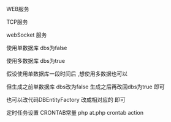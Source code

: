 WEB服务

TCP服务

webSocket 服务


使用单数据库 dbs为false

使用多数据库 dbs为true

假设使用单数据库一段时间后 ,想使用多数据也可以

但生成之前单数据库 dbs改为false  生成之后再改回dbs为true 即可

也可以改代码DBEntityFactory 改成相对应的   即可




定时任务设置 CRONTAB常量 php at.php crontab action